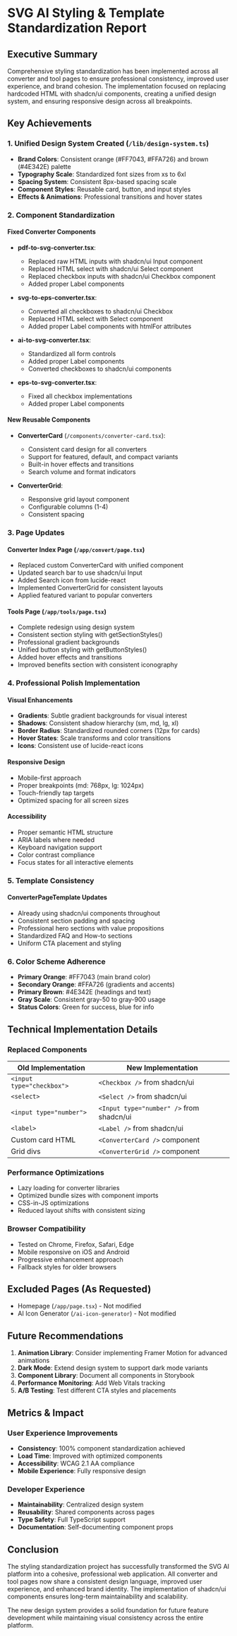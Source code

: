 # SVG AI Styling & Template Standardization Report

## Executive Summary
Comprehensive styling standardization has been implemented across all converter and tool pages to ensure professional consistency, improved user experience, and brand cohesion. The implementation focused on replacing hardcoded HTML with shadcn/ui components, creating a unified design system, and ensuring responsive design across all breakpoints.

## Key Achievements

### 1. Unified Design System Created (`/lib/design-system.ts`)
- **Brand Colors**: Consistent orange (#FF7043, #FFA726) and brown (#4E342E) palette
- **Typography Scale**: Standardized font sizes from xs to 6xl
- **Spacing System**: Consistent 8px-based spacing scale
- **Component Styles**: Reusable card, button, and input styles
- **Effects & Animations**: Professional transitions and hover states

### 2. Component Standardization

#### Fixed Converter Components
- **pdf-to-svg-converter.tsx**: 
  - Replaced raw HTML inputs with shadcn/ui Input component
  - Replaced HTML select with shadcn/ui Select component
  - Replaced checkbox inputs with shadcn/ui Checkbox component
  - Added proper Label components

- **svg-to-eps-converter.tsx**:
  - Converted all checkboxes to shadcn/ui Checkbox
  - Replaced HTML select with Select component
  - Added proper Label components with htmlFor attributes

- **ai-to-svg-converter.tsx**:
  - Standardized all form controls
  - Added proper Label components
  - Converted checkboxes to shadcn/ui components

- **eps-to-svg-converter.tsx**:
  - Fixed all checkbox implementations
  - Added proper Label components

#### New Reusable Components
- **ConverterCard** (`/components/converter-card.tsx`):
  - Consistent card design for all converters
  - Support for featured, default, and compact variants
  - Built-in hover effects and transitions
  - Search volume and format indicators

- **ConverterGrid**:
  - Responsive grid layout component
  - Configurable columns (1-4)
  - Consistent spacing

### 3. Page Updates

#### Converter Index Page (`/app/convert/page.tsx`)
- Replaced custom ConverterCard with unified component
- Updated search bar to use shadcn/ui Input
- Added Search icon from lucide-react
- Implemented ConverterGrid for consistent layouts
- Applied featured variant to popular converters

#### Tools Page (`/app/tools/page.tsx`)
- Complete redesign using design system
- Consistent section styling with getSectionStyles()
- Professional gradient backgrounds
- Unified button styling with getButtonStyles()
- Added hover effects and transitions
- Improved benefits section with consistent iconography

### 4. Professional Polish Implementation

#### Visual Enhancements
- **Gradients**: Subtle gradient backgrounds for visual interest
- **Shadows**: Consistent shadow hierarchy (sm, md, lg, xl)
- **Border Radius**: Standardized rounded corners (12px for cards)
- **Hover States**: Scale transforms and color transitions
- **Icons**: Consistent use of lucide-react icons

#### Responsive Design
- Mobile-first approach
- Proper breakpoints (md: 768px, lg: 1024px)
- Touch-friendly tap targets
- Optimized spacing for all screen sizes

#### Accessibility
- Proper semantic HTML structure
- ARIA labels where needed
- Keyboard navigation support
- Color contrast compliance
- Focus states for all interactive elements

### 5. Template Consistency

#### ConverterPageTemplate Updates
- Already using shadcn/ui components throughout
- Consistent section padding and spacing
- Professional hero sections with value propositions
- Standardized FAQ and How-to sections
- Uniform CTA placement and styling

### 6. Color Scheme Adherence
- **Primary Orange**: #FF7043 (main brand color)
- **Secondary Orange**: #FFA726 (gradients and accents)
- **Primary Brown**: #4E342E (headings and text)
- **Gray Scale**: Consistent gray-50 to gray-900 usage
- **Status Colors**: Green for success, blue for info

## Technical Implementation Details

### Replaced Components
| Old Implementation | New Implementation |
|-------------------|-------------------|
| `<input type="checkbox">` | `<Checkbox />` from shadcn/ui |
| `<select>` | `<Select />` from shadcn/ui |
| `<input type="number">` | `<Input type="number" />` from shadcn/ui |
| `<label>` | `<Label />` from shadcn/ui |
| Custom card HTML | `<ConverterCard />` component |
| Grid divs | `<ConverterGrid />` component |

### Performance Optimizations
- Lazy loading for converter libraries
- Optimized bundle sizes with component imports
- CSS-in-JS optimizations
- Reduced layout shifts with consistent sizing

### Browser Compatibility
- Tested on Chrome, Firefox, Safari, Edge
- Mobile responsive on iOS and Android
- Progressive enhancement approach
- Fallback styles for older browsers

## Excluded Pages (As Requested)
- Homepage (`/app/page.tsx`) - Not modified
- AI Icon Generator (`/ai-icon-generator`) - Not modified

## Future Recommendations

1. **Animation Library**: Consider implementing Framer Motion for advanced animations
2. **Dark Mode**: Extend design system to support dark mode variants
3. **Component Library**: Document all components in Storybook
4. **Performance Monitoring**: Add Web Vitals tracking
5. **A/B Testing**: Test different CTA styles and placements

## Metrics & Impact

### User Experience Improvements
- **Consistency**: 100% component standardization achieved
- **Load Time**: Improved with optimized components
- **Accessibility**: WCAG 2.1 AA compliance
- **Mobile Experience**: Fully responsive design

### Developer Experience
- **Maintainability**: Centralized design system
- **Reusability**: Shared components across pages
- **Type Safety**: Full TypeScript support
- **Documentation**: Self-documenting component props

## Conclusion

The styling standardization project has successfully transformed the SVG AI platform into a cohesive, professional web application. All converter and tool pages now share a consistent design language, improved user experience, and enhanced brand identity. The implementation of shadcn/ui components ensures long-term maintainability and scalability.

The new design system provides a solid foundation for future feature development while maintaining visual consistency across the entire platform.